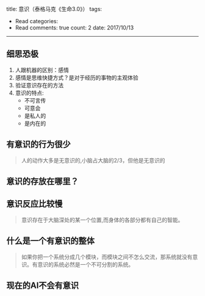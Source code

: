 
title: 意识（泰格马克《生命3.0》）
tags: 
  - Read
categories: 
  - Read
comments: true
count: 2
date: 2017/10/13
---
## 细思恐极
 1. 人跟机器的区别：感情
 2. 感情是思维快捷方式？是对于经历的事物的主观体验
3. 验证意识存在的方法
4. 意识的特点:
    - 不可言传
    - 可意会
    - 是私人的
    - 是内在的
## 有意识的行为很少
> 人的动作大多是无意识的,小脑占大脑的2/3，但他是无意识的
## 意识的存放在哪里？
## 意识反应比较慢
> 意识存在于大脑深处的某一个位置,而身体的各部分都有自己的智能。
## 什么是一个有意识的整体
> 如果你把一个系统分成几个模块，而模块之间不怎么交流，那系统就没有意识。有意识的系统必然是一个不可分割的系统。
## 现在的AI不会有意识


